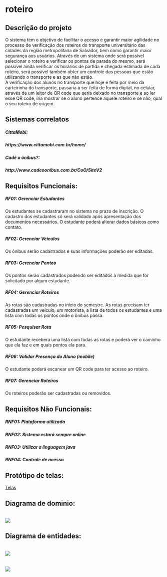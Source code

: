 # roteiro

<h2>Descrição do projeto</h2>
  O sistema tem o objetivo de facilitar o acesso e garantir maior agilidade no processo de verificação dos roteiros do transporte universitário das cidades da região metropolitana de Salvador, bem como garantir maior segurança aos usuários. Através de um sistema onde será possível selecionar o roteiro e verificar os pontos de parada do mesmo, será possível ainda verificar os horários de partida e chegada estimada de cada roteiro, será possível também obter um controle das pessoas que estão utilizando o transporte e as que não estão.   <br>A verificação dos alunos no transporte que hoje é feita por meio da carteirinha do transporte, passaria a ser feita de forma digital, no celular, através de um leitor de QR code que seria deixado no transporte e ao ler esse QR code, iria mostrar se o aluno pertence aquele roteiro e se não, qual o seu roteiro de origem.
  
<h2>Sistemas correlatos</h2>
  <h5>CittaMobi:<h5/>
  https://www.cittamobi.com.br/home/
  <h5>Cadê o ônibus?:<h5/>
  http://www.cadeoonibus.com.br/CoO/SiteV2

<h2>Requisitos Funcionais:</h2>
<h5>RF01: Gerenciar Estudantes</h5>
  Os estudantes se cadastraram no sistema no prazo de inscrição. O cadastro dos estudantes só será validado após apresentação dos documentos necessários. O estudante poderá alterar dados básicos como contato. 
<h5>RF02: Gerenciar Veículos</h5>
Os ônibus serão cadastrados e suas informações poderão ser editadas.
<h5>RF03: Gerenciar Pontos</h5> 
  Os pontos serão cadastrados podendo ser editados à medida que for solicitado por algum estudante.
<h5>RF04: Gerenciar Roteiros</h5>
  As rotas são cadastradas no início do semestre. As rotas precisam ter cadastradas um veículo, um motorista, a lista de todos os estudantes e uma lista com todas os pontos onde o ônibus passa.
<h5>RF05: Pesquisar Rota</h5>
  O estudante receberá uma lista com todas as rotas e poderá ver o caminho que ela faz e em quais pontos ela para.
<h5>RF06: Validar Presença do Aluno (mobile)</h5>
  O estudante poderá escanear um QR code para ter acesso ao roteiro.
<h5>RF07: Gerenciar Roteiros</h5>
  Os roteiros poderão ser cadastradas ou removidos. 
<h2>Requisitos Não Funcionais:</h2>
<h5>RNF01: Plataforma utilizada</h5>
<h5>RNF02: Sistema estará sempre online</h5>
<h5>RNF03: Utilizar a linguagem java</h5>
<h5>RNF04: Controle de acesso</h5>
  
<h2>Protótipo de telas:</h2>

<a href="https://drive.google.com/drive/folders/1jEi6fiIKuuxIkMrgeHrf7WMO5NQ8xK-u?usp=sharing">Telas</a>
</br>
<h2>Diagrama de dominio:</h2><br>
<img src="roteiro/blob/master/src/main/resources/imagens/diagramaclasses.png">

<h2>Diagrama de entidades:</h2><br>
<img src="roteiro/blob/master/src/main/resources/imagens/diagramarelacionamento.png">
</br>
</br>
</br>
<img src="roteiro/blob/master/src/main/resources/imagens/diagramaentidade.png">

